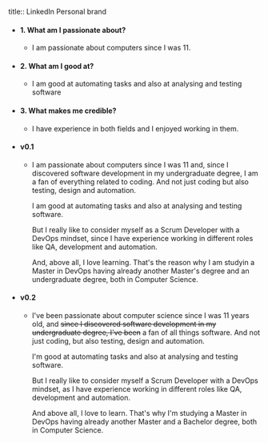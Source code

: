 title:: LinkedIn Personal brand

- #### 1. What am I passionate about?
	- I am passionate about computers since I was 11.
- #### 2. What am I good at?
	- I am good at automating tasks and also at analysing and testing software
- #### 3. What makes me credible?
	- I have experience in both fields and I enjoyed working in them.
- #### v0.1
	- I am passionate about computers since I was 11 and, since I discovered software development in my undergraduate degree, I am a fan of everything related to coding. And not just coding but also testing, design and automation.
	  
	  I am good at automating tasks and also at analysing and testing software. 
	  
	  But I really like to consider myself as a Scrum Developer with a DevOps mindset, since I have experience working in different roles like QA, development and automation.
	  
	  And, above all, I love learning. That's the reason why I am studyin a Master in DevOps having already another Master's degree and an undergraduate degree, both in Computer Science.
- #### v0.2
	- I've been passionate about computer science since I was 11 years old, and ~~since I discovered software development in my undergraduate degree, I've been~~ a fan of all things software. And not just coding, but also testing, design and automation.
	  
	  I'm good at automating tasks and also at analysing and testing software.
	  
	  But I really like to consider myself a Scrum Developer with a DevOps mindset, as I have experience working in different roles like QA, development and automation.
	  
	  And above all, I love to learn. That's why I'm studying a Master in DevOps having already another Master and a Bachelor degree, both in Computer Science.